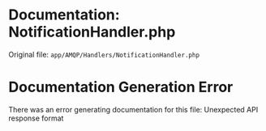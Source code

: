 # Documentation: NotificationHandler.php

Original file: `app/AMQP/Handlers/NotificationHandler.php`

# Documentation Generation Error

There was an error generating documentation for this file: Unexpected API response format